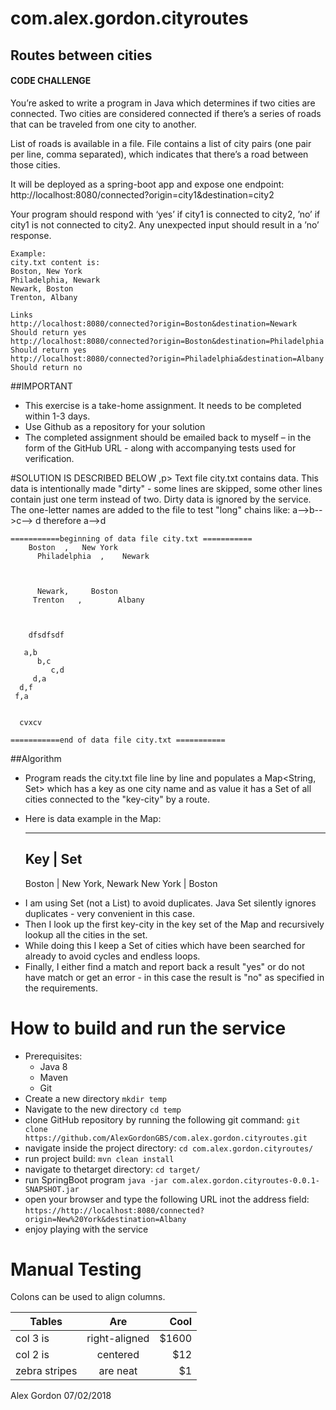 # com.alex.gordon.cityroutes
## Routes between cities
#### CODE CHALLENGE
<p>You’re asked to write a program in Java which determines if two cities are connected.
Two cities are considered connected if there’s a series of roads that can be traveled from one city to another.</p>
<p>List of roads is available in a file.
File contains a list of city pairs (one pair per line, comma separated), which indicates that there’s a road between those cities.</p>
<p>It will be deployed as a spring-boot app and expose one endpoint:
http://localhost:8080/connected?origin=city1&destination=city2
</p>
<p>Your program should respond with ‘yes’ if city1 is connected to city2, ’no’ if city1 is not connected to city2.
Any unexpected input should result in a ’no’ response.
</p>

    Example:
    city.txt content is:
    Boston, New York
    Philadelphia, Newark
    Newark, Boston
    Trenton, Albany

    Links
    http://localhost:8080/connected?origin=Boston&destination=Newark
    Should return yes
    http://localhost:8080/connected?origin=Boston&destination=Philadelphia
    Should return yes
    http://localhost:8080/connected?origin=Philadelphia&destination=Albany
    Should return no
    
##IMPORTANT
* This exercise is a take-home assignment. It needs to be completed within 1-3 days.
* Use Github as a repository for your solution
* The completed assignment should be emailed back to myself – in the form of the GitHub URL - along with accompanying tests used for verification.

#SOLUTION IS DESCRIBED BELOW
,p>
Text file city.txt contains data. This data is intentionally made "dirty" - some lines are skipped, some other lines contain just one term instead of two. Dirty data is ignored by the service. The one-letter names are added to the file to test "long" chains like: a-->b-->c--> d therefore a-->d</p>

    ===========beginning of data file city.txt ===========
        Boston  ,   New York  
          Philadelphia  ,    Newark    
            
           
        
          Newark,     Boston   
         Trenton   ,        Albany  
          
          
         
        dfsdfsdf 
       
       a,b
          b,c
             c,d
         d,a
      d,f
     f,a
      
       
      cvxcv
        
    ===========end of data file city.txt ===========
##Algorithm
* Program reads the city.txt file line by line and populates a Map<String, Set<Strng>> which has a key as one city name and as value it has a Set of all cities connected to the "key-city" by a route.
* Here is data example in the Map:

    -------------------------------------
    Key          |      Set
    -------------------------------------
    Boston       |     New York, Newark
    New York     |     Boston

- I am using Set (not a List) to avoid duplicates. Java Set silently ignores duplicates - very convenient in this case.
- Then I look up the first key-city in the key set of the Map and recursively lookup all the cities in the set.
- While doing this I keep a Set of cities which have been searched for already to avoid cycles and endless loops.
- Finally, I either find a match and report back a result "yes" or do not have match or get an error - in this case the result is "no" as specified in the requirements.

# How to build and run the service
* Prerequisites:
  * Java 8
  * Maven
  * Git
* Create a new directory
       `mkdir temp`
*  Navigate to the new directory
       `cd temp`
  * clone GitHub repository by running the following git command:
        `git clone https://github.com/AlexGordonGBS/com.alex.gordon.cityroutes.git`
  * navigate inside the project directory:
        `cd com.alex.gordon.cityroutes/`
  * run project build:
       `mvn clean install`
  * navigate to thetarget directory:
        `cd target/`
  * run SpringBoot program
       `java -jar com.alex.gordon.cityroutes-0.0.1-SNAPSHOT.jar`
  * open your browser and type the following URL inot the address field:
       `https://http://localhost:8080/connected?origin=New%20York&destination=Albany`
  * enjoy playing with the service
  
# Manual Testing
Colons can be used to align columns.

| Tables        | Are           | Cool  |
| ------------- |:-------------:| -----:|
| col 3 is      | right-aligned | $1600 |
| col 2 is      | centered      |   $12 |
| zebra stripes | are neat      |    $1 |
  
  
  
Alex Gordon 07/02/2018
       
     
     
 
